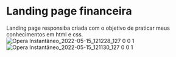 # Landing page financeira

Landing page responsiba criada com o objetivo de praticar meus conhecimentos em html e css.
![Opera Instantâneo_2022-05-15_121228_127 0 0 1](https://user-images.githubusercontent.com/104230562/168480018-00883bd5-22da-41a6-a1a4-43eb2374fdc3.png)
![Opera Instantâneo_2022-05-15_121130_127 0 0 1](https://user-images.githubusercontent.com/104230562/168480022-4d6adbb5-9875-495b-adb6-e6c59ddf4261.png)
